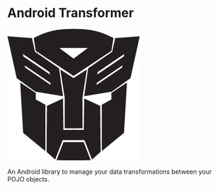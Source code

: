 Android Transformer
===================

![Logo](assets/logo.png)

An Android library to manage your data transformations between your POJO objects.
